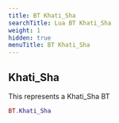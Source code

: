 ```yaml
---
title: BT Khati_Sha
searchTitle: Lua BT Khati_Sha
weight: 1
hidden: true
menuTitle: BT Khati_Sha
---
```

## Khati_Sha

This represents a Khati_Sha BT
```lua
BT.Khati_Sha
```